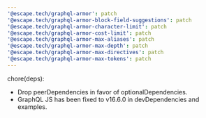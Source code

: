```yaml
---
'@escape.tech/graphql-armor': patch
'@escape.tech/graphql-armor-block-field-suggestions': patch
'@escape.tech/graphql-armor-character-limit': patch
'@escape.tech/graphql-armor-cost-limit': patch
'@escape.tech/graphql-armor-max-aliases': patch
'@escape.tech/graphql-armor-max-depth': patch
'@escape.tech/graphql-armor-max-directives': patch
'@escape.tech/graphql-armor-max-tokens': patch
---
```


chore(deps):

- Drop peerDependencies in favor of optionalDependencies.
- GraphQL JS has been fixed to v16.6.0 in devDependencies and examples.
